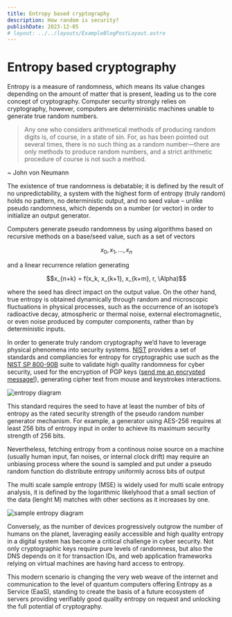 ```yaml
---
title: Entropy based cryptography
description: How random is security?
publishDate: 2023-12-05
# layout: ../../layouts/ExampleBlogPostLayout.astro
---
```


# Entropy based cryptography

Entropy is a measure of randomness, which means its value changes depending on the amount of matter that is present, leading us to the core concept of cryptography.
Computer security strongly relies on cryptography, however, computers are deterministic machines unable to generate true random numbers.

> Any one who considers arithmetical methods of producing random digits is, of course, in a state of sin. For, as has been pointed out several times, there is no such thing as a random number—there are only methods to produce random numbers, and a strict arithmetic procedure of course is not such a method.

~ John von Neumann

The existence of true randomness is debatable; it is defined by the result of no unpredictability, a system with the highest form of entropy (truly random) holds no pattern, no deterministic output, and no seed value – unlike pseudo randomness, which depends on a number (or vector) in order to initialize an output generator.

Computers generate pseudo randomness by using algorithms based on recursive methods on a base/seed value, such as a set of vectors 

$$x_0, x_1, ..., x_n$$ 

and a linear recurrence relation generating 

$$x_{n+k} = f(x_k, x_{k+1}, x_{k+m}, r, \Alpha)$$ 

where the seed has direct impact on the output value. On the other hand, true entropy is obtained dynamically through random and microscopic fluctuations in physical processes, such as the occurrence of an isotope’s radioactive decay, atmospheric or thermal noise, external electromagnetic, or even noise produced by computer components, rather than by deterministic inputs.

In order to generate truly random cryptography we’d have to leverage physical phenomena into security systems. [NIST](https://www.nist.gov/) provides a set of standards and compliancies for entropy for cryptographic use such as the [NIST SP 800-90B](https://csrc.nist.gov/pubs/sp/800/90/b/final)  suite to validate high quality randomness for cyber security, used for the encryption of PGP keys ([send me an encrypted message!](/contact/)), generating cipher text from mouse and keystrokes interactions.

![entropy diagram](@assets/entropy.png)

This standard requires the seed to have at least the number of bits of entropy as the rated security strength of the pseudo random number generator mechanism. For example, a generator using AES-256 requires
at least 256 bits of entropy input in order to achieve its maximum security strength of 256 bits.

Nevertheless, fetching entropy from a continous noise source on a machine (usually human input, fan noises, or internal clock drift) may require an unbiasing process where the sound is sampled and put under a pseudo random function do distribute entropy uniformly across bits of output 

The multi scale sample entropy (MSE) is widely used for multi scale entropy analysis, it is defined by the logarithmic likelyhood that a small section of the data (lenght M) matches with other sections as it increases by one.

![sample entropy diagram](@assets/sample-entropy.png)

Conversely, as the number of devices progressively outgrow the number of humans on the planet, laveraging easily accessible and high quality entropy in a digital system has become a critical challenge in cyber security. Not only cryptographic keys require pure levels of randomness, but also the DNS depends on it for transaction IDs, and web application frameworks relying on virtual machines are having hard access to entropy.

This modern scenario is changing the very web weave of the internet and communication to the level of quantum computers offering Entropy as a Service (EaaS), standing to create the basis of a future ecosystem of servers providing verifiably good quality entropy on request and unlocking the full potential of cryptography.



